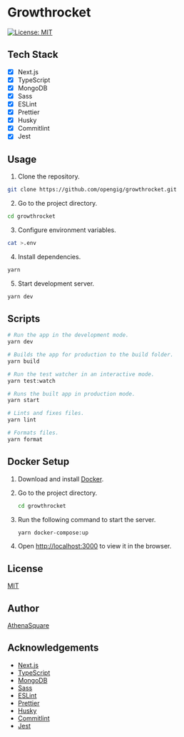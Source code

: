 # Growthrocket

[![License: MIT](https://img.shields.io/badge/License-MIT-blue.svg)](https://opensource.org/licenses/MIT)

## Tech Stack

-   [x] Next.js
-   [x] TypeScript
-   [x] MongoDB
-   [x] Sass
-   [x] ESLint
-   [x] Prettier
-   [x] Husky
-   [x] Commitlint
-   [x] Jest

## Usage

1.  Clone the repository.

```sh
git clone https://github.com/opengig/growthrocket.git
```

2.  Go to the project directory.

```sh
cd growthrocket
```

3.  Configure environment variables.

```sh
cat >.env
```

4.  Install dependencies.

```sh
yarn
```

5.  Start development server.

```sh
yarn dev
```

## Scripts

```sh
# Run the app in the development mode.
yarn dev

# Builds the app for production to the build folder.
yarn build

# Run the test watcher in an interactive mode.
yarn test:watch

# Runs the built app in production mode.
yarn start

# Lints and fixes files.
yarn lint

# Formats files.
yarn format

```

## Docker Setup

1.  Download and install [Docker](https://www.docker.com/products/docker-desktop).
2.  Go to the project directory.

    ```sh
    cd growthrocket
    ```

3.  Run the following command to start the server.

    ```sh
    yarn docker-compose:up
    ```

4.  Open [http://localhost:3000](http://localhost:3000) to view it in the browser.

## License

[MIT](LICENSE)

## Author

[AthenaSquare](https://athenasquare.org)

## Acknowledgements

-   [Next.js](https://nextjs.org)
-   [TypeScript](https://www.typescriptlang.org)
-   [MongoDB](https://www.mongodb.com)
-   [Sass](https://sass-lang.com)
-   [ESLint](https://eslint.org)
-   [Prettier](https://prettier.io)
-   [Husky](https://typicode.github.io/husky)
-   [Commitlint](https://commitlint.js.org)
-   [Jest](https://jestjs.io)
